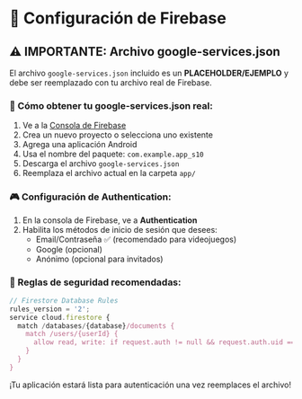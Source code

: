 # 🔧 Configuración de Firebase

## ⚠️ IMPORTANTE: Archivo google-services.json

El archivo `google-services.json` incluido es un **PLACEHOLDER/EJEMPLO** y debe ser reemplazado con tu archivo real de Firebase.

### 📱 Cómo obtener tu google-services.json real:

1. Ve a la [Consola de Firebase](https://console.firebase.google.com/)
2. Crea un nuevo proyecto o selecciona uno existente
3. Agrega una aplicación Android
4. Usa el nombre del paquete: `com.example.app_s10`
5. Descarga el archivo `google-services.json`
6. Reemplaza el archivo actual en la carpeta `app/`

### 🎮 Configuración de Authentication:

1. En la consola de Firebase, ve a **Authentication**
2. Habilita los métodos de inicio de sesión que desees:
   - Email/Contraseña ✅ (recomendado para videojuegos)
   - Google (opcional)
   - Anónimo (opcional para invitados)

### 🔐 Reglas de seguridad recomendadas:

```javascript
// Firestore Database Rules
rules_version = '2';
service cloud.firestore {
  match /databases/{database}/documents {
    match /users/{userId} {
      allow read, write: if request.auth != null && request.auth.uid == userId;
    }
  }
}
```

¡Tu aplicación estará lista para autenticación una vez reemplaces el archivo!